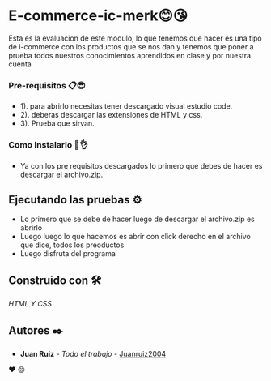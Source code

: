 # E-commerce-ic-merk😊😘

Esta es la evaluacion de este modulo, lo que tenemos que hacer es una tipo de i-commerce con los productos que se nos dan y tenemos que poner a prueba todos nuestros conocimientos aprendidos en clase y por nuestra cuenta

### Pre-requisitos 📋😎

- 1). para abrirlo necesitas tener descargado visual estudio code.
- 2). deberas descargar las extensiones de HTML y css.
- 3). Prueba que sirvan.

### Como Instalarlo 🔧👌

- Ya con los pre requisitos descargados lo primero que debes de hacer es descargar el archivo.zip.


## Ejecutando las pruebas ⚙️

- Lo primero que se debe de hacer luego de descargar el archivo.zip es abrirlo
- Luego luego lo que hacemos es abrir con click derecho en el archivo que dice, todos los preoductos
- Luego disfruta del programa

## Construido con 🛠️

_HTML Y CSS_


## Autores ✒️

* **Juan Ruiz** - *Todo el trabajo* - [Juanruiz2004](https://github.com/JuanRuiz2004)

 ❤️ 😊

